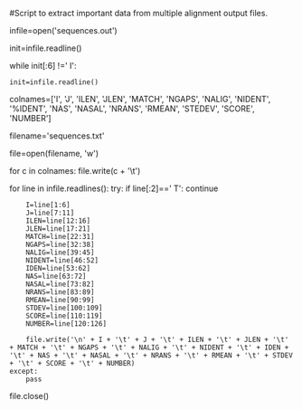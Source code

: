 #Script to extract important data from multiple alignment output files.

infile=open('sequences.out')

init=infile.readline()

while init[:6] !='     I':

	init=infile.readline()

colnames=['I', 'J', 'ILEN', 'JLEN', 'MATCH', 'NGAPS', 'NALIG', 'NIDENT', '%IDENT', 'NAS', 'NASAL', 'NRANS', 'RMEAN', 'STEDEV', 'SCORE', 'NUMBER']

filename='sequences.txt'

file=open(filename, 'w')

for c in colnames:
        file.write(c + '\t')

for line in infile.readlines():
	try:
		if line[:2]==' T':
			continue

		I=line[1:6]
		J=line[7:11]
		ILEN=line[12:16]
		JLEN=line[17:21]
 		MATCH=line[22:31]
		NGAPS=line[32:38]
 		NALIG=line[39:45]
		NIDENT=line[46:52]
		IDEN=line[53:62]
		NAS=line[63:72]
		NASAL=line[73:82]
		NRANS=line[83:89]
		RMEAN=line[90:99]
		STDEV=line[100:109]
		SCORE=line[110:119]
		NUMBER=line[120:126]
	
		file.write('\n' + I + '\t' + J + '\t' + ILEN + '\t' + JLEN + '\t' + MATCH + '\t' + NGAPS + '\t' + NALIG + '\t' + NIDENT + '\t' + IDEN + '\t' + NAS + '\t' + NASAL + '\t' + NRANS + '\t' + RMEAN + '\t' + STDEV + '\t' + SCORE + '\t' + NUMBER)
 	except:
		pass
file.close()

